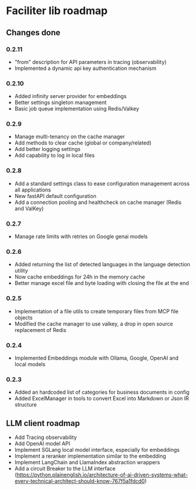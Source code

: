 # Faciliter lib roadmap

## Changes done

### 0.2.11

- "from" description for API parameters in tracing (observability)
- Implemented a dynamic api key authentication mechanism

### 0.2.10

- Added infinity server provider for embeddings
- Better settings singleton management
- Basic job queue implementation using Redis/Valkey

### 0.2.9

- Manage multi-tenancy on the cache manager
- Add methods to clear cache (global or company/related)
- Add better logging settings
- Add capability to log in local files

### 0.2.8

- Add a standard settings class to ease configuration management across all applications
- New fastAPI default configuration
- Add a connection pooling and healthcheck on cache manager (Redis and ValKey)

### 0.2.7

- Manage rate limits with retries on Google genai models

### 0.2.6

- Added returning the list of detected languages in the language detection utility
- Now cache embeddings for 24h in the memory cache
- Better manage excel file and byte loading with closing the file at the end

### 0.2.5

- Implementation of a file utils to create temporary files from MCP file objects
- Modified the cache manager to use valkey, a drop in open source replacement of Redis

### 0.2.4

- Implemented Embeddings module with Ollama, Google, OpenAI and local models

### 0.2.3

- Added an hardcoded list of categories for business documents in config
- Added ExcelManager in tools to convert Excel into Markdown or Json IR structure

## LLM client roadmap

- Add Tracing observability
- Add OpenAI model API
- Implement SGLang local model interface, especially for embeddings
- Implement a reranker implementation similar to the embedding
- Implement LangChain and LlamaIndex abstraction wrappers
- Add a circuit Breaker to the LLM interface (https://python.plainenglish.io/architecture-of-ai-driven-systems-what-every-technical-architect-should-know-767f5a1fdcd0)

